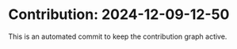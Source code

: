 # Contribution: 2024-12-09-12-50
This is an automated commit to keep the contribution graph active.
